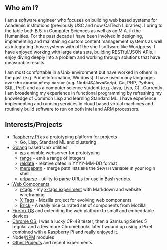 
## Who am I?

I am a software engineer who focuses on building web based systems for Academic institutions (previously USC and now CalTech Libraries).  I bring to the table both B.S. in Computer Sciences as well as an M.A. in the Humanities. For the past decade I have been involved in designing, implementing and maintaining custom content management systems as well as integrating those systems with off the shelf software like Wordpress.  I have enjoyed working with large data sets, building RESTful/JSON APIs.  I enjoy diving deeply into a problem and working through solutions that have measurable results.

    
I am most comfortable in a Unix environment but have worked in others in the past (e.g. Prime Information, Windows). I have used many languages over the course of my career (e.g.  NodeJS/JavaScript, Go, PHP, Python, SQL, Perl) and as a computer science student (e.g. Java, Lisp, C) . Currently I am broadening my experience in functional programming by refreshing my knowledge of Common Lisp and learning Standard ML. I have experience implementing and running services in cloud based virtual machines and routinely build software to run on both Intel and ARM processors.

## Interests/Projects

+ [Raspberry Pi](http://raspberrypi.org) as a prototyping platform for projects
    - Go, Lisp, Standard ML and clustering
+ [Golang](http://golang.org) based Unix utilities
    + [ws](http://rsdoiel.github.io/ws) a nimble webserver for prototyping
    + [range](https://github.com/rsdoiel/range) - emit a range of integers
    + [reldate](https://github.com/rsdoiel/reldate) - relative dates in YYYY-MM-DD format
    + [mergepath](https://github.com/rsdoiel/mergepath) - merge path lists like the $PATH variable in your login shell.
    + [urlparse](https://github.com/rsdoiel/urlparse) - utility to parse URLs for use in Bash scripts.
+ [Web Components](http://webcomponents.org/)
    + [r-tags](https://rsdoiel.github.com/r-tags) - my [x-tags experiment](https://github.com/rsdoiel/r-tags) with Markdown and website wireframing
    + [X-Tags](http://www.x-tags.org) - Mozilla project for evolving web components
    + [Brick](http://mozbrick.github.io/) - A really nice currated set of components from Mozilla
+ [Firefox OS](https://developer.mozilla.org/en-US/docs/Mozilla/Firefox_OS) and extending the web platform to small and embeddable devices
+ [Chrome OS](http://www.google.com/chromeos), I was a lucky CR-48 tester, then a Samsung Series 5 regular and a few more Chromebooks later I wound up using a Pixel combined with a Raspberry Pi and really enjoyed it.
+ Node/[NPM](https://www.npmjs.com/~rsdoiel) modules
+ [Other Projects](https://github.com/rsdoiel?tab=repositories) and recent experiments

